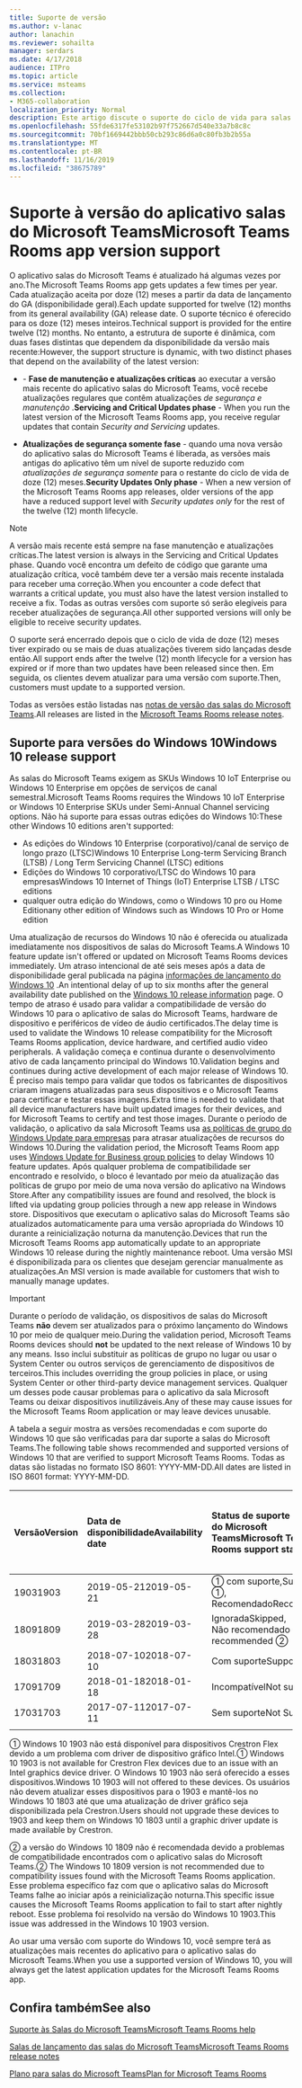 ```yaml
---
title: Suporte de versão
ms.author: v-lanac
author: lanachin
ms.reviewer: sohailta
manager: serdars
ms.date: 4/17/2018
audience: ITPro
ms.topic: article
ms.service: msteams
ms.collection:
- M365-collaboration
localization_priority: Normal
description: Este artigo discute o suporte do ciclo de vida para salas do Microsoft Teams.
ms.openlocfilehash: 55fde6317fe53102b97f752667d540e33a7b8c8c
ms.sourcegitcommit: 70bf1669442bbb50cb293c86d6a0c80fb3b2b55a
ms.translationtype: MT
ms.contentlocale: pt-BR
ms.lasthandoff: 11/16/2019
ms.locfileid: "38675789"
---
```

# <a name="microsoft-teams-rooms-app-version-support"></a><span data-ttu-id="984f9-103">Suporte à versão do aplicativo salas do Microsoft Teams</span><span class="sxs-lookup"><span data-stu-id="984f9-103">Microsoft Teams Rooms app version support</span></span>
 
<span data-ttu-id="984f9-104">O aplicativo salas do Microsoft Teams é atualizado há algumas vezes por ano.</span><span class="sxs-lookup"><span data-stu-id="984f9-104">The Microsoft Teams Rooms app gets updates a few times per year.</span></span> <span data-ttu-id="984f9-105">Cada atualização aceita por doze (12) meses a partir da data de lançamento do GA (disponibilidade geral).</span><span class="sxs-lookup"><span data-stu-id="984f9-105">Each update supported for twelve (12) months from its general availability (GA) release date.</span></span> <span data-ttu-id="984f9-106">O suporte técnico é oferecido para os doze (12) meses inteiros.</span><span class="sxs-lookup"><span data-stu-id="984f9-106">Technical support is provided for the entire twelve (12) months.</span></span> <span data-ttu-id="984f9-107">No entanto, a estrutura de suporte é dinâmica, com duas fases distintas que dependem da disponibilidade da versão mais recente:</span><span class="sxs-lookup"><span data-stu-id="984f9-107">However, the support structure is dynamic, with two distinct phases that depend on the availability of the latest version:</span></span>

- <span data-ttu-id="984f9-108">\- **Fase de manutenção e atualizações críticas** ao executar a versão mais recente do aplicativo salas do Microsoft Teams, você recebe atualizações regulares que contêm atualizações *de segurança e manutenção* .</span><span class="sxs-lookup"><span data-stu-id="984f9-108">**Servicing and Critical Updates phase** \- When you run the latest version of the Microsoft Teams Rooms app, you receive regular updates that contain *Security and Servicing* updates.</span></span>

- <span data-ttu-id="984f9-109">**Atualizações de segurança somente fase** \- quando uma nova versão do aplicativo salas do Microsoft Teams é liberada, as versões mais antigas do aplicativo têm um nível de suporte reduzido com *atualizações de segurança somente* para o restante do ciclo de vida de doze (12) meses.</span><span class="sxs-lookup"><span data-stu-id="984f9-109">**Security Updates Only phase** \- When a new version of the Microsoft Teams Rooms app releases, older versions of the app have a reduced support level with *Security updates only* for the rest of the twelve (12) month lifecycle.</span></span>

> [!NOTE]
> <span data-ttu-id="984f9-110">A versão mais recente está sempre na fase manutenção e atualizações críticas.</span><span class="sxs-lookup"><span data-stu-id="984f9-110">The latest version is always in the Servicing and Critical Updates phase.</span></span> <span data-ttu-id="984f9-111">Quando você encontra um defeito de código que garante uma atualização crítica, você também deve ter a versão mais recente instalada para receber uma correção.</span><span class="sxs-lookup"><span data-stu-id="984f9-111">When you encounter a code defect that warrants a critical update, you must also have the latest version installed to receive a fix.</span></span> <span data-ttu-id="984f9-112">Todas as outras versões com suporte só serão elegíveis para receber atualizações de segurança.</span><span class="sxs-lookup"><span data-stu-id="984f9-112">All other supported versions will only be eligible to receive security updates.</span></span>

<span data-ttu-id="984f9-113">O suporte será encerrado depois que o ciclo de vida de doze (12) meses tiver expirado ou se mais de duas atualizações tiverem sido lançadas desde então.</span><span class="sxs-lookup"><span data-stu-id="984f9-113">All support ends after the twelve (12) month lifecycle for a version has expired or if more than two updates have been released since then.</span></span> <span data-ttu-id="984f9-114">Em seguida, os clientes devem atualizar para uma versão com suporte.</span><span class="sxs-lookup"><span data-stu-id="984f9-114">Then, customers must update to a supported version.</span></span>

<span data-ttu-id="984f9-115">Todas as versões estão listadas nas [notas de versão das salas do Microsoft Teams](srs2-release-note.md).</span><span class="sxs-lookup"><span data-stu-id="984f9-115">All releases are listed in the [Microsoft Teams Rooms release notes](srs2-release-note.md).</span></span>

## <a name="windows-10-release-support"></a><span data-ttu-id="984f9-116">Suporte para versões do Windows 10</span><span class="sxs-lookup"><span data-stu-id="984f9-116">Windows 10 release support</span></span>

<span data-ttu-id="984f9-117">As salas do Microsoft Teams exigem as SKUs Windows 10 IoT Enterprise ou Windows 10 Enterprise em opções de serviços de canal semestral.</span><span class="sxs-lookup"><span data-stu-id="984f9-117">Microsoft Teams Rooms requires the  Windows 10 IoT Enterprise or Windows 10 Enterprise SKUs under Semi-Annual Channel servicing options.</span></span> <span data-ttu-id="984f9-118">Não há suporte para essas outras edições do Windows 10:</span><span class="sxs-lookup"><span data-stu-id="984f9-118">These other Windows 10 editions aren't supported:</span></span>

- <span data-ttu-id="984f9-119">As edições do Windows 10 Enterprise (corporativo)/canal de serviço de longo prazo (LTSC)</span><span class="sxs-lookup"><span data-stu-id="984f9-119">Windows 10 Enterprise Long-term Servicing Branch (LTSB) / Long Term Servicing Channel (LTSC) editions</span></span>
- <span data-ttu-id="984f9-120">Edições do Windows 10 corporativo/LTSC do Windows 10 para empresas</span><span class="sxs-lookup"><span data-stu-id="984f9-120">Windows 10 Internet of Things (IoT) Enterprise LTSB / LTSC editions</span></span>
- <span data-ttu-id="984f9-121">qualquer outra edição do Windows, como o Windows 10 pro ou Home Edition</span><span class="sxs-lookup"><span data-stu-id="984f9-121">any other edition of Windows such as Windows 10 Pro or Home edition</span></span>

<span data-ttu-id="984f9-122">Uma atualização de recursos do Windows 10 não é oferecida ou atualizada imediatamente nos dispositivos de salas do Microsoft Teams.</span><span class="sxs-lookup"><span data-stu-id="984f9-122">A Windows 10 feature update isn't offered or updated on Microsoft Teams Rooms devices immediately.</span></span> <span data-ttu-id="984f9-123">Um atraso intencional de até seis meses após a data de disponibilidade geral publicada na página [informações de lançamento do Windows 10](https://docs.microsoft.com/windows/release-information/) .</span><span class="sxs-lookup"><span data-stu-id="984f9-123">An intentional delay of up to six months after the general availability date published on the [Windows 10 release information](https://docs.microsoft.com/windows/release-information/) page.</span></span> <span data-ttu-id="984f9-124">O tempo de atraso é usado para validar a compatibilidade de versão do Windows 10 para o aplicativo de salas do Microsoft Teams, hardware de dispositivo e periféricos de vídeo de áudio certificados.</span><span class="sxs-lookup"><span data-stu-id="984f9-124">The delay time is used to validate the Windows 10 release compatibility for the Microsoft Teams Rooms application, device hardware, and certified audio video peripherals.</span></span> <span data-ttu-id="984f9-125">A validação começa e continua durante o desenvolvimento ativo de cada lançamento principal do Windows 10.</span><span class="sxs-lookup"><span data-stu-id="984f9-125">Validation begins and continues during active development of each major release of Windows 10.</span></span> <span data-ttu-id="984f9-126">É preciso mais tempo para validar que todos os fabricantes de dispositivos criaram imagens atualizadas para seus dispositivos e o Microsoft Teams para certificar e testar essas imagens.</span><span class="sxs-lookup"><span data-stu-id="984f9-126">Extra time is needed to validate that all device manufacturers have built updated images for their devices, and for Microsoft Teams to certify and test those images.</span></span> <span data-ttu-id="984f9-127">Durante o período de validação, o aplicativo da sala Microsoft Teams usa [as políticas de grupo do Windows Update para empresas](https://docs.microsoft.com/windows/deployment/update/waas-manage-updates-wufb) para atrasar atualizações de recursos do Windows 10.</span><span class="sxs-lookup"><span data-stu-id="984f9-127">During the validation period, the Microsoft Teams Room app  uses  [Windows Update for Business group policies](https://docs.microsoft.com/windows/deployment/update/waas-manage-updates-wufb) to delay Windows 10 feature updates.</span></span> <span data-ttu-id="984f9-128">Após qualquer problema de compatibilidade ser encontrado e resolvido, o bloco é levantado por meio da atualização das políticas de grupo por meio de uma nova versão do aplicativo na Windows Store.</span><span class="sxs-lookup"><span data-stu-id="984f9-128">After any compatibility issues are found and resolved, the block is lifted via updating group policies through a new app release in Windows store.</span></span> <span data-ttu-id="984f9-129">Dispositivos que executam o aplicativo salas do Microsoft Teams são atualizados automaticamente para uma versão apropriada do Windows 10 durante a reinicialização noturna da manutenção.</span><span class="sxs-lookup"><span data-stu-id="984f9-129">Devices that run the Microsoft Teams Rooms app automatically update to an appropriate Windows 10 release during the nightly maintenance reboot.</span></span> <span data-ttu-id="984f9-130">Uma versão MSI é disponibilizada para os clientes que desejam gerenciar manualmente as atualizações.</span><span class="sxs-lookup"><span data-stu-id="984f9-130">An MSI version is made available for customers that wish to manually manage updates.</span></span>  

> [!IMPORTANT]
> <span data-ttu-id="984f9-131">Durante o período de validação, os dispositivos de salas do Microsoft Teams **não** devem ser atualizados para o próximo lançamento do Windows 10 por meio de qualquer meio.</span><span class="sxs-lookup"><span data-stu-id="984f9-131">During the validation period, Microsoft Teams Rooms devices should **not** be updated to the next release of Windows 10 by any means.</span></span> <span data-ttu-id="984f9-132">Isso inclui substituir as políticas de grupo no lugar ou usar o System Center ou outros serviços de gerenciamento de dispositivos de terceiros.</span><span class="sxs-lookup"><span data-stu-id="984f9-132">This includes overriding the group policies in place, or using System Center or other third-party device management services.</span></span> <span data-ttu-id="984f9-133">Qualquer um desses pode causar problemas para o aplicativo da sala Microsoft Teams ou deixar dispositivos inutilizáveis.</span><span class="sxs-lookup"><span data-stu-id="984f9-133">Any of these may cause issues for the Microsoft Teams Room application or may leave devices unusable.</span></span>  

<span data-ttu-id="984f9-134">A tabela a seguir mostra as versões recomendadas e com suporte do Windows 10 que são verificadas para dar suporte a salas do Microsoft Teams.</span><span class="sxs-lookup"><span data-stu-id="984f9-134">The following table shows recommended and supported versions of Windows 10 that are verified to support Microsoft Teams Rooms.</span></span> <span data-ttu-id="984f9-135">Todas as datas são listadas no formato ISO 8601: YYYY-MM-DD.</span><span class="sxs-lookup"><span data-stu-id="984f9-135">All dates are listed in ISO 8601 format: YYYY-MM-DD.</span></span>

|<span data-ttu-id="984f9-136">Versão</span><span class="sxs-lookup"><span data-stu-id="984f9-136">Version</span></span>  |<span data-ttu-id="984f9-137">Data de disponibilidade</span><span class="sxs-lookup"><span data-stu-id="984f9-137">Availability date</span></span>   |<span data-ttu-id="984f9-138">Status de suporte de salas do Microsoft Teams</span><span class="sxs-lookup"><span data-stu-id="984f9-138">Microsoft Teams Rooms support status</span></span>   |<span data-ttu-id="984f9-139">Sala mínima de salas do Microsoft Teams versão do aplicativo</span><span class="sxs-lookup"><span data-stu-id="984f9-139">Microsoft Teams Rooms Minimum application version</span></span> | <span data-ttu-id="984f9-140">Build do sistema operacional recomendado</span><span class="sxs-lookup"><span data-stu-id="984f9-140">Recommended OS build</span></span>  |
|:---  |:---       |:---                                  |:---     |:---     |
| <span data-ttu-id="984f9-141">1903</span><span class="sxs-lookup"><span data-stu-id="984f9-141">1903</span></span> |<span data-ttu-id="984f9-142">2019-05-21</span><span class="sxs-lookup"><span data-stu-id="984f9-142">2019-05-21</span></span> |<span data-ttu-id="984f9-143">&#x2780; com suporte,</span><span class="sxs-lookup"><span data-stu-id="984f9-143">Supported &#x2780;,</span></span> <br/><span data-ttu-id="984f9-144">Recomendado</span><span class="sxs-lookup"><span data-stu-id="984f9-144">Recommended</span></span>  |<span data-ttu-id="984f9-145">4.2.4.0</span><span class="sxs-lookup"><span data-stu-id="984f9-145">4.2.4.0</span></span> |<span data-ttu-id="984f9-146">18362,356</span><span class="sxs-lookup"><span data-stu-id="984f9-146">18362.356</span></span> |
| <span data-ttu-id="984f9-147">1809</span><span class="sxs-lookup"><span data-stu-id="984f9-147">1809</span></span> |<span data-ttu-id="984f9-148">2019-03-28</span><span class="sxs-lookup"><span data-stu-id="984f9-148">2019-03-28</span></span> |<span data-ttu-id="984f9-149">Ignorada</span><span class="sxs-lookup"><span data-stu-id="984f9-149">Skipped,</span></span> <br/><span data-ttu-id="984f9-150">Não recomendado &#x2781;</span><span class="sxs-lookup"><span data-stu-id="984f9-150">Not recommended &#x2781;</span></span>|<span data-ttu-id="984f9-151">&#x2014;</span><span class="sxs-lookup"><span data-stu-id="984f9-151">&#x2014;</span></span> |<span data-ttu-id="984f9-152">&#x2014;</span><span class="sxs-lookup"><span data-stu-id="984f9-152">&#x2014;</span></span> |
| <span data-ttu-id="984f9-153">1803</span><span class="sxs-lookup"><span data-stu-id="984f9-153">1803</span></span> |<span data-ttu-id="984f9-154">2018-07-10</span><span class="sxs-lookup"><span data-stu-id="984f9-154">2018-07-10</span></span> |<span data-ttu-id="984f9-155">Com suporte</span><span class="sxs-lookup"><span data-stu-id="984f9-155">Supported</span></span>                             |<span data-ttu-id="984f9-156">4.1.22.0</span><span class="sxs-lookup"><span data-stu-id="984f9-156">4.1.22.0</span></span> |<span data-ttu-id="984f9-157">17134,191</span><span class="sxs-lookup"><span data-stu-id="984f9-157">17134.191</span></span>|
| <span data-ttu-id="984f9-158">1709</span><span class="sxs-lookup"><span data-stu-id="984f9-158">1709</span></span> |<span data-ttu-id="984f9-159">2018-01-18</span><span class="sxs-lookup"><span data-stu-id="984f9-159">2018-01-18</span></span> |<span data-ttu-id="984f9-160">Incompatível</span><span class="sxs-lookup"><span data-stu-id="984f9-160">Not supported</span></span>                         |<span data-ttu-id="984f9-161">&#x2014;</span><span class="sxs-lookup"><span data-stu-id="984f9-161">&#x2014;</span></span> |<span data-ttu-id="984f9-162">&#x2014;</span><span class="sxs-lookup"><span data-stu-id="984f9-162">&#x2014;</span></span> |
| <span data-ttu-id="984f9-163">1703</span><span class="sxs-lookup"><span data-stu-id="984f9-163">1703</span></span> |<span data-ttu-id="984f9-164">2017-07-11</span><span class="sxs-lookup"><span data-stu-id="984f9-164">2017-07-11</span></span> |<span data-ttu-id="984f9-165">Sem suporte</span><span class="sxs-lookup"><span data-stu-id="984f9-165">Not Supported</span></span>                         |<span data-ttu-id="984f9-166">&#x2014;</span><span class="sxs-lookup"><span data-stu-id="984f9-166">&#x2014;</span></span> |<span data-ttu-id="984f9-167">&#x2014;</span><span class="sxs-lookup"><span data-stu-id="984f9-167">&#x2014;</span></span> |
||||||

<span data-ttu-id="984f9-168">&#x2780; Windows 10 1903 não está disponível para dispositivos Crestron Flex devido a um problema com driver de dispositivo gráfico Intel.</span><span class="sxs-lookup"><span data-stu-id="984f9-168">&#x2780; Windows 10 1903 is not available for Crestron Flex devices due to an issue with an Intel graphics device driver.</span></span> <span data-ttu-id="984f9-169">O Windows 10 1903 não será oferecido a esses dispositivos.</span><span class="sxs-lookup"><span data-stu-id="984f9-169">Windows 10 1903 will not offered to these devices.</span></span> <span data-ttu-id="984f9-170">Os usuários não devem atualizar esses dispositivos para o 1903 e mantê-los no Windows 10 1803 até que uma atualização de driver gráfico seja disponibilizada pela Crestron.</span><span class="sxs-lookup"><span data-stu-id="984f9-170">Users should not upgrade these devices to 1903 and keep them on Windows 10 1803 until a graphic driver update is made available by Crestron.</span></span> 

<span data-ttu-id="984f9-171">&#x2781; a versão do Windows 10 1809 não é recomendada devido a problemas de compatibilidade encontrados com o aplicativo salas do Microsoft Teams.</span><span class="sxs-lookup"><span data-stu-id="984f9-171">&#x2781; The Windows 10 1809 version is not recommended due to compatibility issues found with the Microsoft Teams Rooms application.</span></span> <span data-ttu-id="984f9-172">Esse problema específico faz com que o aplicativo salas do Microsoft Teams falhe ao iniciar após a reinicialização noturna.</span><span class="sxs-lookup"><span data-stu-id="984f9-172">This specific issue causes the Microsoft Teams Rooms application to fail to start after nightly reboot.</span></span> <span data-ttu-id="984f9-173">Esse problema foi resolvido na versão do Windows 10 1903.</span><span class="sxs-lookup"><span data-stu-id="984f9-173">This issue was addressed in the Windows 10 1903 version.</span></span>  

<span data-ttu-id="984f9-174">Ao usar uma versão com suporte do Windows 10, você sempre terá as atualizações mais recentes do aplicativo para o aplicativo salas do Microsoft Teams.</span><span class="sxs-lookup"><span data-stu-id="984f9-174">When you use a supported version of Windows 10, you will always get the latest application updates for the Microsoft Teams Rooms app.</span></span>  

## <a name="see-also"></a><span data-ttu-id="984f9-175">Confira também</span><span class="sxs-lookup"><span data-stu-id="984f9-175">See also</span></span>

[<span data-ttu-id="984f9-176">Suporte às Salas do Microsoft Teams</span><span class="sxs-lookup"><span data-stu-id="984f9-176">Microsoft Teams Rooms help</span></span>](https://support.office.com/article/Skype-Room-Systems-version-2-help-e667f40e-5aab-40c1-bd68-611fe0002ba2)

[<span data-ttu-id="984f9-177">Salas de lançamento das salas do Microsoft Teams</span><span class="sxs-lookup"><span data-stu-id="984f9-177">Microsoft Teams Rooms release notes</span></span>](srs2-release-note.md)

[<span data-ttu-id="984f9-178">Plano para salas do Microsoft Teams</span><span class="sxs-lookup"><span data-stu-id="984f9-178">Plan for Microsoft Teams Rooms</span></span>](skype-room-systems-v2-0.md)
